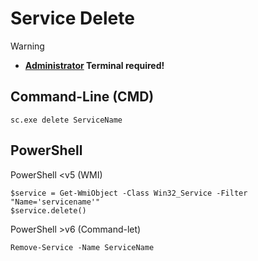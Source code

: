# Service Delete

> [!WARNING]
> - **<ins>Administrator</ins> Terminal required!**
 
## Command-Line (CMD)

```
sc.exe delete ServiceName 
```

## PowerShell

PowerShell <v5 (WMI)
```
$service = Get-WmiObject -Class Win32_Service -Filter "Name='servicename'" 
$service.delete() 
```

PowerShell >v6 (Command-let)
```
Remove-Service -Name ServiceName 
```
 


 
